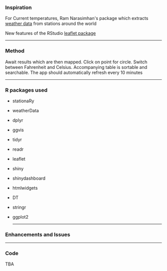 ### Inspiration

For Current temperatures, Ram Narasimhan's package which extracts [weather data](https://github.com/Ram-N)  from stations around the world

New features of the RStudio [leaflet package](http://rstudio.github.io/leaflet/)



  ---

### Method

Await results which are then mapped. Click on point for circle. Switch between
Fahrenheit and Celsius. Accompanying table is sortable and searchable. The app
should automatically refresh every 10 minutes


  ---
  
### R packages used 

* stationaRy
* weatherData
* dplyr
* ggvis
* tidyr
* readr
* leaflet
* shiny
* shinydashboard
* htmlwidgets
* DT
* stringr
* ggplot2

   ---
   
### Enhancements and Issues




   ---
   
### Code

  TBA

